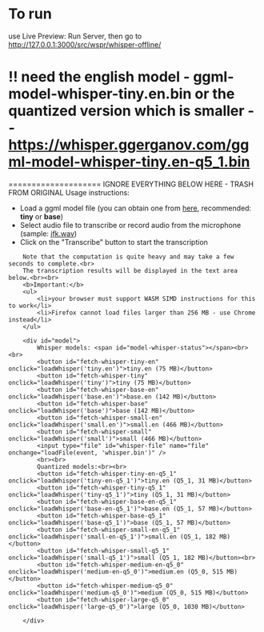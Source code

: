 # To run

use Live Preview: Run Server, then go to http://127.0.0.1:3000/src/wspr/whisper-offline/

# !! need the english model - ggml-model-whisper-tiny.en.bin or the quantized version which is smaller -- https://whisper.ggerganov.com/ggml-model-whisper-tiny.en-q5_1.bin

====================
IGNORE EVERYTHING BELOW HERE - TRASH FROM ORIGINAL
Usage instructions:<br>

<ul>
<li>Load a ggml model file (you can obtain one from <a href="https://ggml.ggerganov.com/">here</a>, recommended: <b>tiny</b> or <b>base</b>)</li>
<li>Select audio file to transcribe or record audio from the microphone (sample: <a href="https://whisper.ggerganov.com/jfk.wav">jfk.wav</a>)</li>
<li>Click on the "Transcribe" button to start the transcription</li>
</ul>

        Note that the computation is quite heavy and may take a few seconds to complete.<br>
        The transcription results will be displayed in the text area below.<br><br>
        <b>Important:</b>
        <ul>
            <li>your browser must support WASM SIMD instructions for this to work</li>
            <li>Firefox cannot load files larger than 256 MB - use Chrome instead</li>
        </ul>

        <div id="model">
            Whisper models: <span id="model-whisper-status"></span><br><br>
            <button id="fetch-whisper-tiny-en" onclick="loadWhisper('tiny.en')">tiny.en (75 MB)</button>
            <button id="fetch-whisper-tiny" onclick="loadWhisper('tiny')">tiny (75 MB)</button>
            <button id="fetch-whisper-base-en" onclick="loadWhisper('base.en')">base.en (142 MB)</button>
            <button id="fetch-whisper-base" onclick="loadWhisper('base')">base (142 MB)</button>
            <button id="fetch-whisper-small-en" onclick="loadWhisper('small.en')">small.en (466 MB)</button>
            <button id="fetch-whisper-small" onclick="loadWhisper('small')">small (466 MB)</button>
            <input type="file" id="whisper-file" name="file" onchange="loadFile(event, 'whisper.bin')" />
            <br><br>
            Quantized models:<br><br>
            <button id="fetch-whisper-tiny-en-q5_1" onclick="loadWhisper('tiny-en-q5_1')">tiny.en (Q5_1, 31 MB)</button>
            <button id="fetch-whisper-tiny-q5_1" onclick="loadWhisper('tiny-q5_1')">tiny (Q5_1, 31 MB)</button>
            <button id="fetch-whisper-base-en-q5_1" onclick="loadWhisper('base-en-q5_1')">base.en (Q5_1, 57 MB)</button>
            <button id="fetch-whisper-base-q5_1" onclick="loadWhisper('base-q5_1')">base (Q5_1, 57 MB)</button>
            <button id="fetch-whisper-small-en-q5_1" onclick="loadWhisper('small-en-q5_1')">small.en (Q5_1, 182 MB)</button>
            <button id="fetch-whisper-small-q5_1" onclick="loadWhisper('small-q5_1')">small (Q5_1, 182 MB)</button><br>
            <button id="fetch-whisper-medium-en-q5_0" onclick="loadWhisper('medium-en-q5_0')">medium.en (Q5_0, 515 MB)</button>
            <button id="fetch-whisper-medium-q5_0" onclick="loadWhisper('medium-q5_0')">medium (Q5_0, 515 MB)</button>
            <button id="fetch-whisper-large-q5_0" onclick="loadWhisper('large-q5_0')">large (Q5_0, 1030 MB)</button>

        </div>
